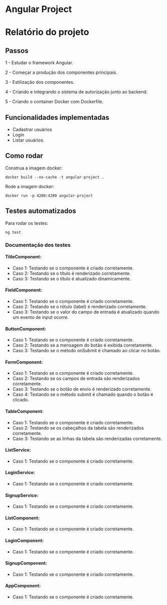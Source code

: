# Angular Project

# Relatório do projeto

## Passos

1 - Estudar o framework Angular.

2 - Começar a produção dos componentes principais.

3 - Estilização dos componentes.

4 - Criando e integrando o sistema de autorização junto ao backend.

5 - Criando o container Docker com Dockerfile.


## Funcionalidades implementadas

- Cadastrar usuários
- Login
- Listar usuários.


## Como rodar

Construa a imagem docker:
```
docker build --no-cache -t angular-project .
```

Rode a imagem docker:
```
docker run -p 4200:4200 angular-project
```

## Testes automatizados
Para rodar os testes:
```
ng test
```

### Documentação dos testes

#### TitleComponent:
- Caso 1: Testando se o componente é criado corretamente.
- Caso 2: Testando se o título é renderizado corretamente.
- Caso 3: Testando se o título é atualizado dinamicamente.

#### FieldComponent:
- Caso 1: Testando se o componente é criado corretamente.
- Caso 2: Testando se o rótulo (label) é renderizado corretamente.
- Caso 3: Testando se o valor do campo de entrada é atualizado quando um evento de input ocorre.

#### ButtonComponent:
- Caso 1: Testando se o componente é criado corretamente.
- Caso 2: Testando se a mensagem do botão é exibida corretamente.
- Caso 3: Testando se o método onSubmit é chamado ao clicar no botão.

#### FormComponent:
- Caso 1: Testando se o componente é criado corretamente.
- Caso 2: Testando se os campos de entrada são renderizados corretamente.
- Caso 3: Testando se o botão de envio é renderizado corretamente.
- Caso 4: Testando se o método submit é chamado quando o botão é clicado.

#### TableComponent:
- Caso 1: Testando se o componente é criado corretamente.
- Caso 2: Testando se os cabeçalhos da tabela são renderizados corretamente.
- Caso 3: Testando se as linhas da tabela são renderizadas corretamente.

#### ListService:
- Caso 1: Testando se o componente é criado corretamente.

#### LoginService:
- Caso 1: Testando se o componente é criado corretamente.

#### SignupService:
- Caso 1: Testando se o componente é criado corretamente.

#### ListComponent: 
- Caso 1: Testando se o componente é criado corretamente.

#### LoginComponent:
- Caso 1: Testando se o componente é criado corretamente.

#### SignupComponent:
- Caso 1: Testando se o componente é criado corretamente.

#### AppComponent:
- Caso 1: Testando se o componente é criado corretamente.
